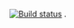[![Build status](https://ci.appveyor.com/api/projects/status/0wfw88aggh9e8v2h?svg=true)](https://ci.appveyor.com/project/Tamara/rest)
.
